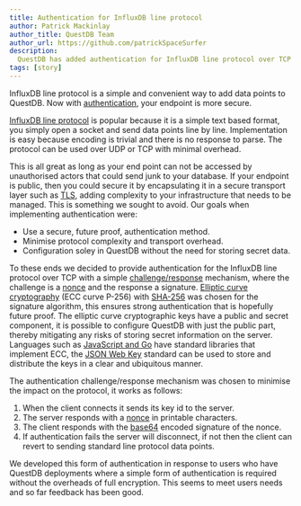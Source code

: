 ```yaml
---
title: Authentication for InfluxDB line protocol
author: Patrick Mackinlay
author_title: QuestDB Team
author_url: https://github.com/patrickSpaceSurfer
description:
  QuestDB has added authentication for InfluxDB line protocol over TCP
tags: [story]
---
```


InfluxDB line protocol is a simple and convenient way to add data points to QuestDB. Now with [authentication](/docs/reference/api/influxdb/#authentication), your endpoint is more secure.

<!--truncate-->

[InfluxDB line protocol](/docs/reference/api/influxdb) is popular because it is a simple text based format, you simply open a socket and send data points line by line. Implementation is easy because encoding is trivial and there is no response to parse. The protocol can be used over UDP or TCP with minimal overhead.

This is all great as long as your end point can not be accessed by unauthorised actors that could send junk to your database. If your endpoint is public, then you could secure it by encapsulating it in a secure transport layer such as [TLS](https://en.wikipedia.org/wiki/Transport_Layer_Security), adding complexity to your infrastructure that needs to be managed. This is something we sought to avoid. Our goals when implementing authentication were:

* Use a secure, future proof, authentication method.
* Minimise protocol complexity and transport overhead.
* Configuration soley in QuestDB without the need for storing secret data.

To these ends we decided to provide authentication for the InfluxDB line protocol over TCP with a simple [challenge/response](https://en.wikipedia.org/wiki/Challenge%E2%80%93response_authentication) mechanism, where the challenge is a [nonce](https://en.wikipedia.org/wiki/Cryptographic_nonce) and the response a signature. [Elliptic curve cryptography](https://en.wikipedia.org/wiki/Elliptic-curve_cryptography) (ECC curve P-256) with [SHA-256](https://en.wikipedia.org/wiki/SHA-2) was chosen for the signature algorithm, this ensures strong authentication that is hopefully future proof. The elliptic curve cryptographic keys have a public and secret component, it is possible to configure QuestDB with just the public part, thereby mitigating any risks of storing secret information on the server. Languages such as [JavaScript and Go](/docs/develop/insert-data/#influxdb-line-protocol) have standard libraries that implement ECC, the [JSON Web Key](https://tools.ietf.org/html/rfc7517) standard can be used to store and distribute the keys in a clear and ubiquitous manner.

The authentication challenge/response mechanism was chosen to minimise the impact on the protocol, it works as follows:
1. When the client connects it sends its key id to the server.
2. The server responds with a [nonce](https://en.wikipedia.org/wiki/Cryptographic_nonce) in printable characters.
3. The client responds with the [base64](https://en.wikipedia.org/wiki/Base64) encoded signature of the nonce.
4. If authentication fails the server will disconnect, if not then the client can revert to sending standard line protocol data points.

We developed this form of authentication in response to users who have QuestDB deployments where a simple form of authentication is required without the overheads of full encryption. This seems to meet users needs and so far feedback has been good.
